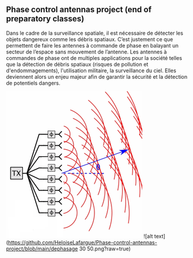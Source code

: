 ## Phase control antennas project (end of preparatory classes)

Dans le cadre de la surveillance spatiale, il est nécessaire de détecter les objets dangereux comme
les débris spatiaux. C’est justement ce que permettent de faire les antennes à commande de phase
en balayant un secteur de l’espace sans mouvement de l’antenne.
Les antennes à commandes de phase ont de multiples applications pour la société telles que la
détection de débris spatiaux (risques de pollution et d'endommagements), l'utilisation militaire, la
surveillance du ciel. Elles deviennent alors un enjeu majeur afin de garantir la sécurité et la
détection de potentiels dangers.

![alt text](https://github.com/HeloiseLafargue/Phase-control-antennas-project//blob/main/dephaseur.png?raw=true)
![alt text](https://github.com/HeloiseLafargue/Phase-control-antennas-project/blob/main/dephasage 30 50.png?raw=true)
